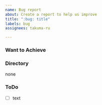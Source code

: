 ```yaml
---
name: Bug report
about: Create a report to help us improve
title: ":bug: title"
labels: bug
assignees: takuma-ru

---
```


### Want to Achieve
<!-- Bugの状況を簡潔に説明 -->

### Directory
<!-- 該当ディレクトリ・ファイル  -->
none

### ToDo
<!-- 修正すべき内容  -->
- [ ] text
